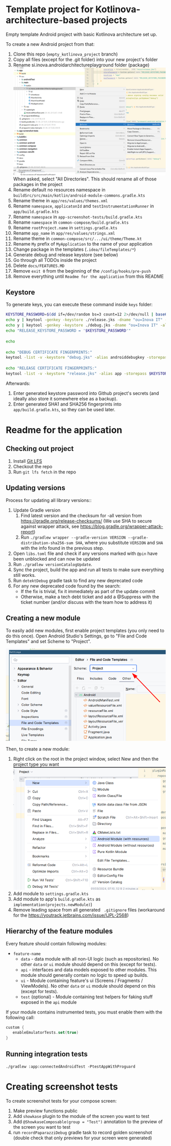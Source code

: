 # Template project for Kotlinova-architecture-based projects

Empty template Android project with basic Kotlinova architecture set up.

To create a new Android project from that:

1. Clone this repo (`empty_kotlinova_project` branch)
2. Copy all files (except for the .git folder) into your new project's folder
3. Rename si.inova.androidarchitectureplayground folder (package)    
   ![Image](docs/rename-package.png)    
   When asked, select "All Directories". This should rename all of those packages in the project
4. Rename default no resources namespace in `buildSrc/src/main/kotlin/android-module-commons.gradle.kts`
5. Rename theme in `app/res/values/themes.xml`
6. Rename `namespace`, `applicatonId` and `testInstrumentationRunner` in `app/build.gradle.kts`
7. Rename `namespace` in `app-screenshot-tests/build.gradle.kts`
8. Rename `namespace` in `common-compose/build.gradle.kts`
9. Rename `rootProject.name` in `settings.gradle.kts`
10. Rename `app_name` in `app/res/values/strings.xml`
11. Rename theme in `common-compose/src/.../ui/theme/Theme.kt`
12. Rename `My` prefix of `MyApplication` to the name of your application
13. Change package in the templates (`.idea/fileTemplates/*`)
14. Generate debug and release keystore (see below)
15. Go through all TODOs inside the project
16. Delete `docs/FEATURES.MD`
17. Remove `exit 0` from the beginning of the `/config/hooks/pre-push`
17. Remove everything until `Readme for the application` from this README

## Keystore

To generate keys, you can execute these command inside `keys` folder:

```bash
KEYSTORE_PASSWORD=$(dd if=/dev/random bs=3 count=12 2>/dev/null | base64 | sed 's/ .*$//')
echo y | keytool -genkey -keystore ./release.jks -dname "ou=Inova IT" -alias app -storepass $KEYSTORE_PASSWORD -keyalg RSA -keysize 2048 -validity 9125
echo y | keytool -genkey -keystore ./debug.jks -dname "ou=Inova IT" -alias androiddebugkey -storepass android -keyalg RSA -keysize 2048 -validity 9125
echo "RELEASE_KEYSTORE_PASSWORD = '$KEYSTORE_PASSWORD'"

echo

echo "DEBUG CERTIFICATE FINGERPRINTS:"
keytool -list -v -keystore "debug.jks" -alias androiddebugkey -storepass android -keypass android

echo "RELEASE CERTIFICATE FINGERPRINTS:"
keytool -list -v -keystore "release.jks" -alias app -storepass $KEYSTORE_PASSWORD -keypass $KEYSTORE_PASSWORD
```

Afterwards:

1. Enter generated keystore password into Github project's secrets (and ideally also store it somewhere else as a backup).
2. Enter generated SHA1 and SHA256 fingerprints into `app/build.gradle.kts`, so they can be used later.

# Readme for the application

## Checking out project

1. Install [Git LFS](https://git-lfs.com/)
2. Checkout the repo
3. Run `git lfs fetch` in the repo

## Updating versions

Process for updating all library versions::

1. Update Gradle version
    1. Find latest version and the checksum for -all version from https://gradle.org/release-checksums/
       (We use SHA to secure against wrapper attack, see https://blog.gradle.org/wrapper-attack-report)
    2. Run `./gradlew wrapper --gradle-version VERSION --gradle-distribution-sha256-sum SHA`, where you
       substitute `VERSION` and `SHA` with the info found in the previous step.
2. Open `libs.toml` file and check if any versions marked with `@pin` have been unblocked and can now be updated
3. Run `./gradlew versionCatalogUpdate`.
4. Sync the project, build the app and run all tests to make sure everything still works.
5. Run `detektDebug` gradle task to find any new deprecated code
6. For any new deprecated code found by the search:
    * If the fix is trivial, fix it immediately as part of the update commit
    * Otherwise, make a tech debt ticket and add a @Suppress with the ticket number
      (and/or discuss with the team how to address it)

## Creating a new module

To easily add new modules, first enable project templates (you only need to do this once).
Open Android Studio's Settings, go to "File and Code Templates" and set Scheme to "Project".

![](docs/enable_templates.png)

Then, to create a new module:

1. Right click on the root in the project window, select New and then the project type you want
   ![Image](docs/module-factory.png)
2. Add module to `settings.gradle.kts`
3. Add module to app's `build.gradle.kts` as `implementation(projects.newModule)`)
4. Remove leading space from all generated ` .gitignore` files (workaround for the https://youtrack.jetbrains.com/issue/IJPL-2568)

## Hierarchy of the feature modules

Every feature should contain following modules:

* `feature-name`
    * `data` - data module with all non-UI logic (such as repositories).
      No other `data` or `ui` module should depend on this (except for tests).
    * `api` - interfaces and data models exposed to other modules.
      This module should generally contain no logic to speed up builds.
    * `ui` - Module containing feature's ui (Screens / Fragments / ViewModels).
      No other `data` or `ui` module should depend on this (except for tests).
    * `test` (optional) - Module containing test helpers for faking stuff exposed in the `api` module

If your module contains instrumented tests, you must enable them with the following call:

```kotlin
custom {
   enableEmulatorTests.set(true)
}
```

## Running integration tests

`./gradlew :app:connectedAndroidTest -PtestAppWithProguard`

# Creating screenshot tests

To create screenshot tests for your compose screen:

1. Make preview functions public
2. Add `showkase` plugin to the module of the screen you want to test
2. Add `@ShowkaseComposable(group = "Test")` annotation to the preview of the screen you want to test
3. run `recordPaparazziDebug` gradle task to record golden screenshot
   (double check that only previews for your screen were generated)
